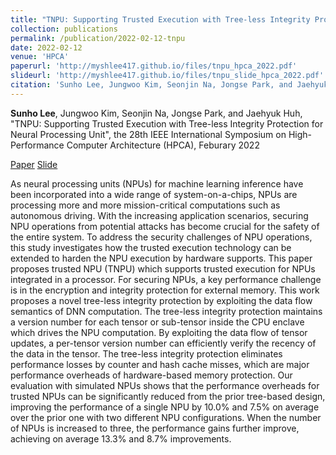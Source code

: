 ```yaml
---
title: "TNPU: Supporting Trusted Execution with Tree-less Integrity Protection for Neural Processing Unit"
collection: publications
permalink: /publication/2022-02-12-tnpu
date: 2022-02-12
venue: 'HPCA'
paperurl: 'http://myshlee417.github.io/files/tnpu_hpca_2022.pdf'
slideurl: 'http://myshlee417.github.io/files/tnpu_slide_hpca_2022.pdf'
citation: 'Sunho Lee, Jungwoo Kim, Seonjin Na, Jongse Park, and Jaehyuk Huh, &quot;TNPU: Supporting Trusted Execution with Tree-less Integrity Protection for Neural Processing Unit&quot;, the 28th IEEE International Symposium on High-Performance Computer Architecture (HPCA), Feburary 2022'
---
```

**Sunho Lee**, Jungwoo Kim, Seonjin Na, Jongse Park, and Jaehyuk Huh, &quot;TNPU: Supporting Trusted Execution with Tree-less Integrity Protection for Neural Processing Unit&quot;, the 28th IEEE International Symposium on High-Performance Computer Architecture (HPCA), Feburary 2022

[Paper](http://myshlee417.github.io/files/tnpu_hpca_2022.pdf)
[Slide](http://myshlee417.github.io/files/tnpu_slide_hpca_2022.pdf)

As neural processing units (NPUs) for machine learning inference have been incorporated into a wide range of system-on-a-chips, NPUs are processing more and more mission-critical computations such as autonomous driving. With the increasing application scenarios, securing NPU operations from potential attacks has become crucial for the safety of the entire system. To address the security challenges of NPU operations, this study investigates how the trusted execution technology can be extended to harden the NPU execution by hardware supports. This paper proposes trusted NPU (TNPU) which supports trusted execution for NPUs integrated in a processor. For securing NPUs, a key performance challenge is in the encryption and integrity protection for external memory. This work proposes a novel tree-less integrity protection by exploiting the data flow semantics of DNN computation. The tree-less integrity protection maintains a version number for each tensor or sub-tensor inside the CPU enclave which drives the NPU computation. By exploiting the data flow of tensor updates, a per-tensor version number can efficiently verify the recency of the data in the tensor. The tree-less integrity protection eliminates performance losses by counter and hash cache misses, which are major performance overheads of hardware-based memory protection. Our evaluation with simulated NPUs shows that the performance overheads for trusted NPUs can be significantly reduced from the prior tree-based design, improving the performance of a single NPU by 10.0% and 7.5% on average over the prior one with two different NPU configurations. When the number of NPUs is increased to three, the performance gains further improve, achieving on average 13.3% and 8.7% improvements.
